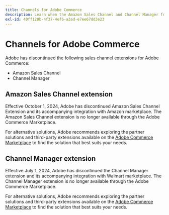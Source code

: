 ```yaml
---
title: Channels for Adobe Commerce
description: Learn when the Amazon Sales Channel and Channel Manager for Adobe Commerce extensions reached end-of-life.
exl-id: 40ff120b-4f37-4ef6-a3ad-e7ee67dd3e23
---
```


# Channels for Adobe Commerce

Adobe has discontinued the following sales channel extensions for Adobe Commerce:

- Amazon Sales Channel
- Channel Manager

## Amazon Sales Channel extension

Effective October 1, 2024, Adobe has discontinued Amazon Sales Channel Extension and its accompanying integration with Amazon marketplace. The Amazon Sales Channel extension is no longer available through the Adobe Commerce Marketplace.

For alternative solutions, Adobe recommends exploring the partner solutions and third-party extensions available on the [Adobe Commerce Marketplace](https://commercemarketplace.adobe.com/) to find the solution that best suits your needs.

## Channel Manager extension

Effective July 1, 2024, Adobe has discontinued the Channel Manager extension and its accompanying integration with Walmart marketplace. The Channel Manager extension is no longer available through the Adobe Commerce Marketplace.

For alternative solutions, Adobe recommends exploring the partner solutions and third-party extensions available on the [Adobe Commerce Marketplace](https://commercemarketplace.adobe.com/) to find the solution that best suits your needs.
